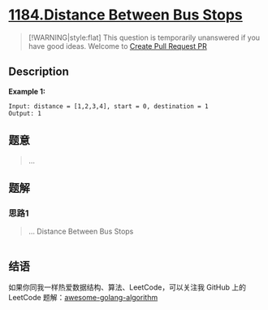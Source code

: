 # [1184.Distance Between Bus Stops][title]

> [!WARNING|style:flat]
> This question is temporarily unanswered if you have good ideas. Welcome to [Create Pull Request PR](https://github.com/kylesliu/awesome-golang-algorithm)

## Description

**Example 1:**

```
Input: distance = [1,2,3,4], start = 0, destination = 1
Output: 1
```

## 题意
> ...

## 题解

### 思路1
> ...
Distance Between Bus Stops
```go
```


## 结语

如果你同我一样热爱数据结构、算法、LeetCode，可以关注我 GitHub 上的 LeetCode 题解：[awesome-golang-algorithm][me]

[title]: https://leetcode.com/problems/distance-between-bus-stops/
[me]: https://github.com/kylesliu/awesome-golang-algorithm
